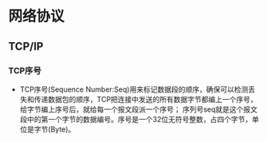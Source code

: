
# 网络协议

## TCP/IP

### TCP序号
* TCP序号(Sequence Number:Seq)用来标记数据段的顺序，确保可以检测丢失和传递数据包的顺序，TCP把连接中发送的所有数据字节都编上一个序号，给字节编上序号后，就给每一个报文段派一个序号；
  序列号seq就是这个报文段中的第一个字节的数据编号。序号是一个32位无符号整数，占四个字节，单位是字节(Byte)。
